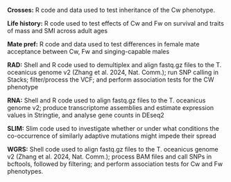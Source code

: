 **Crosses:** 
R code and data used to test inheritance of the Cw phenotype.

**Life history:** 
R code used to test effects of Cw and Fw on survival and traits of mass and SMI across adult ages

**Mate pref:** 
R code and data used to test differences in female mate acceptance between Cw, Fw and singing-capable males

**RAD:** 
Shell and R code used to demultiplex and align fastq.gz files to the T. oceanicus genome v2 (Zhang et al. 2024, Nat. Comm.); run SNP calling in Stacks; filter/process the VCF; and perform association tests for the CW phenotype

**RNA:** 
Shell and R code used to align fastq.gz files to the T. oceanicus genome v2; produce transcriptome assemblies and estimate expression values in Stringtie, and analyse gene counts in DEseq2

**SLIM:** 
Slim code used to investigate whether or under what conditions the co-occurrence of similarly adaptive mutations might impede their spread

**WGRS:** 
Shell code used to align fastq.gz files to the T. oceanicus genome v2 (Zhang et al. 2024, Nat. Comm.); process BAM files and call SNPs in bcftools, followed by filtering; and perform association tests for Cw and Fw phenotypes. 
